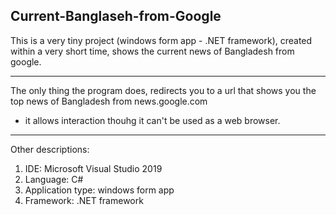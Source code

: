 ## Current-Banglaseh-from-Google
This is a very tiny project (windows form app - .NET framework), created within a very short time, shows the current news of Bangladesh from google.

---
The only thing the program does, redirects you to a url that shows you the top news of Bangladesh from news.google.com
* it allows interaction thouhg it can't be used as a web browser.

---
Other descriptions:
1. IDE: Microsoft Visual Studio 2019
2. Language: C#
3. Application type: windows form app
4. Framework: .NET framework
